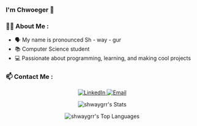 ### I'm Chwoeger 👋

### :man_technologist: About Me :

- 🗣️ My name is pronounced Sh - way - gur
- 📚 Computer Science student
- 💻 Passionate about programming, learning, and making cool projects

### :mailbox: Contact Me :

<p align="center">
  <a href="https://www.linkedin.com/in/chwoeger-charleston-8a8b12271/">
    <img src="https://img.icons8.com/fluent/70/000000/linkedin.png" alt="LinkedIn"/>
  </a>
  <a href="mailto:chwoegerc03@gmail.com">
    <img src="https://img.icons8.com/fluent/70/000000/gmail.png" alt="Email"/>
  </a>
</p>

<div align="center">

  ![shwaygrr's Stats](https://github-readme-stats.vercel.app/api?username=shwaygrr&theme=dracula&show_icons=true&hide_border=false&count_private=true)
  
  ![shwaygrr's Top Languages](https://github-readme-stats.vercel.app/api/top-langs/?username=shwaygrr&theme=dracula&show_icons=true&hide_border=false&layout=compact)

</div>
